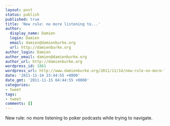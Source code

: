 ```yaml
---
layout: post
status: publish
published: true
title: 'New rule: no more listening to...'
author:
  display_name: Damien
  login: Damien
  email: damien@damienburke.org
  url: http://damienburke.org
author_login: Damien
author_email: damien@damienburke.org
author_url: http://damienburke.org
wordpress_id: 1861
wordpress_url: http://www.damienburke.org/2011/11/14/new-rule-no-more-listening-to-2/
date: '2011-11-14 23:44:55 +0000'
date_gmt: '2011-11-15 04:44:55 +0000'
categories:
- tweet
tags:
- tweet
comments: []
---
```

<p>New rule: no more listening to poker podcasts while trying to navigate.</p>
